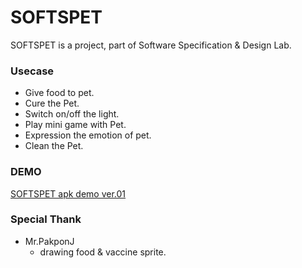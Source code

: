 # SOFTSPET

SOFTSPET is a project, part of Software Specification & Design Lab.

### Usecase
* Give food to pet.
* Cure the Pet.
* Switch on/off the light.
* Play mini game with Pet.
* Expression the emotion of pet.
* Clean the Pet.


### DEMO
[SOFTSPET apk demo ver.01](https://drive.google.com/open?id=0BycjqcAlzn1UTkxxajRTUms3UmM)



### Special Thank
* Mr.PakponJ
  *  drawing food & vaccine sprite.
